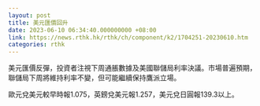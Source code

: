 ```yaml
---
layout: post
title: 美元匯價回升
date: 2023-06-10 06:34:40.000000000 +08:00
link: https://news.rthk.hk/rthk/ch/component/k2/1704251-20230610.htm
categories: rthk
---
```


美元匯價反彈，投資者注視下周通脹數據及美國聯儲局利率決議。市場普遍預期，聯儲局下周將維持利率不變，但可能繼續保持鷹派立場。

歐元兌美元較早時報1.075，英鎊兌美元報1.257，美元兌日圓報139.3以上。

